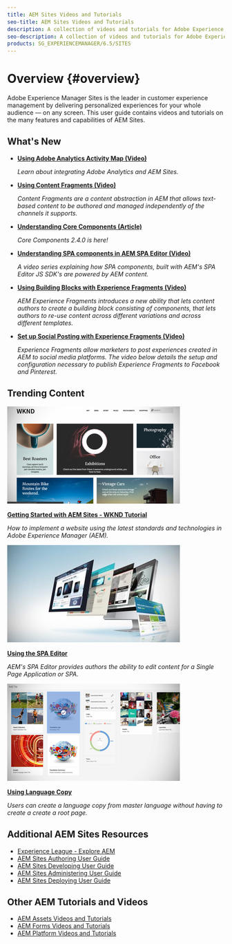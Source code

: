 ```yaml
---
title: AEM Sites Videos and Tutorials
seo-title: AEM Sites Videos and Tutorials
description: A collection of videos and tutorials for Adobe Experience Manager Sites. 
seo-description: A collection of videos and tutorials for Adobe Experience Manager Sites
products: SG_EXPERIENCEMANAGER/6.5/SITES
---
```


# Overview {#overview}

Adobe Experience Manager Sites is the leader in customer experience management by delivering personalized experiences for your whole audience — on any screen. This user guide contains videos and tutorials on the many features and capabilities of AEM Sites.

## What's New

+ **[Using Adobe Analytics Activity Map (Video)](./analytics/activity-map-feature-video-use.md)**

    *Learn about integrating Adobe Analytics and AEM Sites.*

+ **[Using Content Fragments (Video)](./experience-fragments/experience-fragment-target-feature-video-use.md)**

    *Content Fragments are a content abstraction in AEM that allows text-based content to be authored and managed independently of the channels it supports.*

+ **[Understanding Core Components (Article)](./components/core-components-feature-video-understand.md)**

    *Core Components 2.4.0 is here!*

+ **[Understanding SPA components in AEM SPA Editor (Video)](./spa-editor/spa-editor-components-technical-video-understand.md)**

    *A video series explaining how SPA components, built with AEM's SPA Editor JS SDK's are powered by AEM content.*

+ **[Using Building Blocks with Experience Fragments (Video)](./experience-fragments/building-blocks-experience-fragment-feature-video-use.md)**

    *AEM Experience Fragments introduces a new ability that lets content authors to create a building block consisting of components, that lets authors to re-use content across different variations and across different templates.*

+ **[Set up Social Posting with Experience Fragments (Video)](./experience-fragments/experience-fragments-social-technical-video-setup.md)**

    *Experience Fragments allow marketers to post experiences created in AEM to social media platforms. The video below details the setup and configuration necessary to publish Experience Fragments to Facebook and Pinterest.*

## Trending Content

![Getting Started with AEM Sites - WKND Tutorial](./assets/aem-wknd-tutorial.png)

**[Getting Started with AEM Sites - WKND Tutorial](https://docs.adobe.com/content/help/en/experience-manager-learn/getting-started-wknd-tutorial-develop/overview.html)**

*How to implement a website using the latest standards and technologies in Adobe Experience Manager (AEM).*

![Using the SPA Editor](./assets/spa-editor.jpg)

**[Using the SPA Editor](spa-editor/spa-editor-framework-feature-video-use.md)**

*AEM's SPA Editor provides authors the ability to edit content for a Single Page Application or SPA.*

![Using Language Copy](./assets/translation.png)

**[Using Language Copy](translation/language-copy-feature-video-use.md)**

*Users can create a language copy from master language without having to create a create a root page.*

## Additional AEM Sites Resources

* [Experience League - Explore AEM](https://experienceleague.adobe.com/#recommended/solutions/experience-manager)
* [AEM Sites Authoring User Guide](https://helpx.adobe.com/experience-manager/6-5/sites/authoring/user-guide.html)
* [AEM Sites Developing User Guide](https://helpx.adobe.com/experience-manager/6-5/sites/developing/user-guide.html)
* [AEM Sites Administering User Guide](https://helpx.adobe.com/experience-manager/6-5/sites/administering/user-guide.html)
* [AEM Sites Deploying User Guide](https://helpx.adobe.com/experience-manager/6-5/sites/deploying/user-guide.html)

## Other AEM Tutorials and Videos

* [AEM Assets Videos and Tutorials](/help/assets/overview.md)
* [AEM Forms Videos and Tutorials](/help/forms/introduction.md)
* [AEM Platform Videos and Tutorials](/help/foundation/introduction.md)